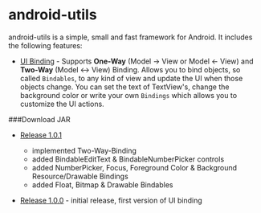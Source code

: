 android-utils
=============

android-utils is a simple, small and fast framework for Android. It includes the following features:

* [UI Binding](docs/binding.md) - Supports **One-Way** (Model -> View or Model <- View) and **Two-Way** (Model <-> View) Binding. Allows you to bind objects, so called `Bindables`, to any kind of view and update the UI when those objects change. You can set the text of TextView's, change the background color or write your own `Bindings` which allows you to customize the UI actions.

###Download JAR
* [Release 1.0.1](https://github.com/int32at/android-utils/raw/master/releases/android-utils-1.0.1.jar)
    * implemented Two-Way-Binding
    * added BindableEditText & BindableNumberPicker controls
    * added NumberPicker, Focus, Foreground Color & Background Resource/Drawable Bindings
    * added Float, Bitmap & Drawable Bindables


* [Release 1.0.0](https://github.com/int32at/android-utils/raw/master/releases/android-utils-1.0.0.jar) - initial release, first version of UI binding
